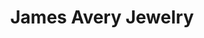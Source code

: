 ---
title: "James Avery Jewelry"
url: /austin/james-avery-jewelry-belterra-village-way/
shop: Schmuck
---